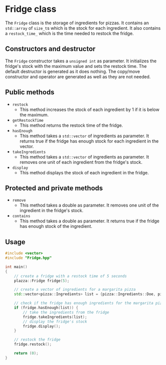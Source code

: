 # Fridge class

The `Fridge` class is the storage of ingredients for pizzas. 
It contains an `std::array` of `size_t`s which is the stock for each ingredient.
It also contains a `restock_time_` which is the time needed to restock the fridge.

## Constructors and destructor

The `Fridge` constructor takes a `unsigned int` as parameter. It initializes the fridge's stock with the maximum value and sets the restock time.
The default destructor is generated as it does nothing.
The copy/move constructor and operator are generated as well as they are not needed.

## Public methods

  * `restock`
    * This method increases the stock of each ingredient by 1 if it is below the maximum.
  * `getRestockTime`
    * This method returns the restock time of the fridge.
  * `hasEnough`
    * This method takes a `std::vector` of ingredients as parameter. It returns true if the fridge has enough stock for each ingredient in the vector.
  * `takeIngredients`
    * This method takes a `std::vector` of ingredients as parameter. It removes one unit of each ingredient from the fridge's stock.
  * `display`
    * This method displays the stock of each ingredient in the fridge.

## Protected and private methods

  * `remove`
    * This method takes a double as parameter. It removes one unit of the ingredient in the fridge's stock.
  * `contains`
    * This method takes a double as parameter. It returns true if the fridge has enough stock of the ingredient.

## Usage

```cpp
#include <vector>
#include "Fridge.hpp"

int main()
{
    // create a fridge with a restock time of 5 seconds
    plazza::Fridge fridge(5);

    // create a vector of ingredients for a margarita pizza
    std::vector<pizza::Ingredients> list = {pizza::Ingredients::Doe, pizza::Ingredients::Tomato, pizza::Ingredients::Gruyere};

    // check if the fridge has enough ingredients for the margarita pizza
    if (fridge.hasEnough(list)) {
        // take the ingredients from the fridge
        fridge.takeIngredients(list);
        // display the fridge's stock
        fridge.display();
    }

    // restock the fridge
    fridge.restock();

    return (0);
}
```